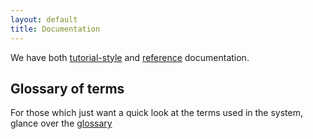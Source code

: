 ```yaml
---
layout: default
title: Documentation
---
```


We have both [tutorial-style](http://developer.gnome.org/libsigc++-tutorial/stable/)
and [reference](http://developer.gnome.org/libsigc++/stable/) documentation.

## Glossary of terms

For those which just want a quick look at the terms used in
the system, glance over the [glossary](glossary.html)
